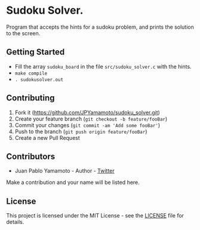 # Sudoku Solver.

Program that accepts the hints for a sudoku problem, and prints the solution to the screen.

## Getting Started

* Fill the array `sudoku_board` in the file `src/sudoku_solver.c` with the hints.
* `make compile`
* `. sudokusolver.out`

## Contributing

  1. Fork it (<https://github.com/JPYamamoto/sudoku_solver.git>)
  2. Create your feature branch (`git checkout -b feature/fooBar`)
  3. Commit your changes (`git commit -am 'Add some fooBar'`)
  4. Push to the branch (`git push origin feature/fooBar`)
  5. Create a new Pull Request

## Contributors

  * Juan Pablo Yamamoto - Author - [Twitter](https://twitter.com/JPYamamoto9)

Make a contribution and your name will be listed here.

## License
This project is licensed under the MIT License - see the [LICENSE](LICENSE) file for details.

